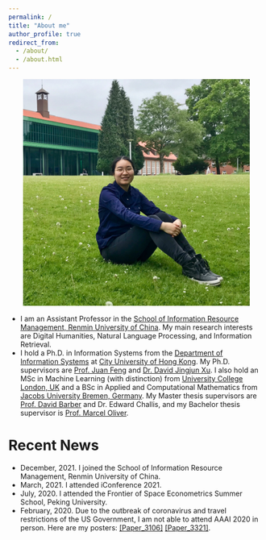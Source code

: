 ```yaml
---
permalink: /
title: "About me"
author_profile: true
redirect_from: 
  - /about/
  - /about.html
---
```

<p align="center">
  <img src="https://github.com/KunkunYang/KunkunYang.github.io/blob/master/files/zekunyang.jpg?raw=true" alt="Photo" style="width: 450px;"/> 
</p>

* I am an Assistant Professor in the [School of Information Resource Management, Renmin University of China](https://irm.ruc.edu.cn/). My main research interests are Digital Humanities, Natural Language Processing, and Information Retrieval.
* I hold a Ph.D. in Information Systems from the [Department of Information Systems](https://www.cb.cityu.edu.hk/is/) at [City University of Hong Kong](https://www.cityu.edu.hk/). My Ph.D. supervisors are [Prof. Juan Feng](http://www.sem.tsinghua.edu.cn/en/fengjuan) and [Dr. David Jingjun Xu](https://www.cb.cityu.edu.hk/staff/davidxu/). I also hold an MSc in Machine Learning (with distinction) from [University College London, UK](https://www.ucl.ac.uk/) and a BSc in Applied and Computational Mathematics from [Jacobs University Bremen, Germany](https://www.jacobs-university.de/). My Master thesis supervisors are [Prof. David Barber](http://www0.cs.ucl.ac.uk/people/D.Barber.html) and Dr. Edward Challis, and my Bachelor thesis supervisor is [Prof. Marcel Oliver](http://math.jacobs-university.de/oliver/). 


# Recent News
* December, 2021. I joined the School of Information Resource Management, Renmin University of China.
* March, 2021. I attended iConference 2021.
* July, 2020. I attended the Frontier of Space Econometrics Summer School, Peking University.
* February, 2020. Due to the outbreak of coronavirus and travel restrictions of the US Government, I am not able to attend AAAI 2020 in person. Here are my posters: [[Paper_3106]](http://zekunyang.com/files/aaai_paper_3106_poster_ZYang.pdf) [[Paper_3321]](http://zekunyang.com/files/aaai_paper_3321_poster_ZYang.pdf).

